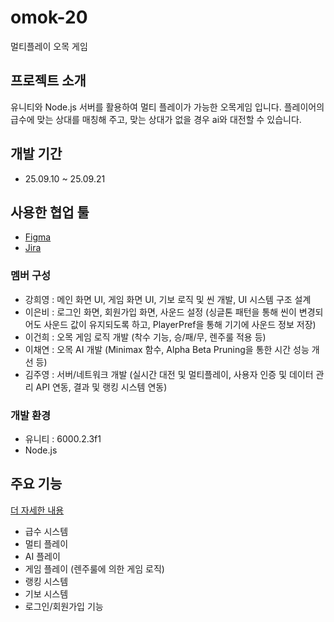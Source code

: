 # omok-20
멀티플레이 오목 게임

## 프로젝트 소개
유니티와 Node.js 서버를 활용하여 멀티 플레이가 가능한 오목게임 입니다. 
플레이어의 급수에 맞는 상대를 매칭해 주고, 맞는 상대가 없을 경우 ai와 대전할 수 있습니다.

## 개발 기간
- 25.09.10 ~ 25.09.21

## 사용한 협업 툴
- [Figma](https://www.figma.com/design/psX8HtU66rIbb0ZO5YONFp/Omok-20?node-id=112-2&t=FzBD7VAVAx7KFoKn-0)
- [Jira](https://entozforme.atlassian.net/wiki/spaces/2/overview?homepageId=3604720)
  
### 멤버 구성
- 강희영 : 메인 화면 UI, 게임 화면 UI, 기보 로직 및 씬 개발, UI 시스템 구조 설계
- 이은비 : 로그인 화면, 회원가입 화면, 사운드 설정 (싱글톤 패턴을 통해 씬이 변경되어도 사운드 값이 유지되도록 하고, PlayerPref을 통해 기기에 사운드 정보 저장)
- 이건희 : 오목 게임 로직 개발 (착수 기능, 승/패/무, 렌주룰 적용 등)
- 이채연 : 오목 AI 개발 (Minimax 함수, Alpha Beta Pruning을 통한 시간 성능 개선 등)
- 김주영 : 서버/네트워크 개발 (실시간 대전 및 멀티플레이, 사용자 인증 및 데이터 관리 API 연동, 결과 및 랭킹 시스템 연동)
  

### 개발 환경
- 유니티 : 6000.2.3f1
- Node.js

## 주요 기능 
[더 자세한 내용](https://entozforme.atlassian.net/wiki/spaces/2/pages/3539226)
- 급수 시스템
- 멀티 플레이
- AI 플레이
- 게임 플레이 (렌주룰에 의한 게임 로직)
- 랭킹 시스템
- 기보 시스템
- 로그인/회원가입 기능
